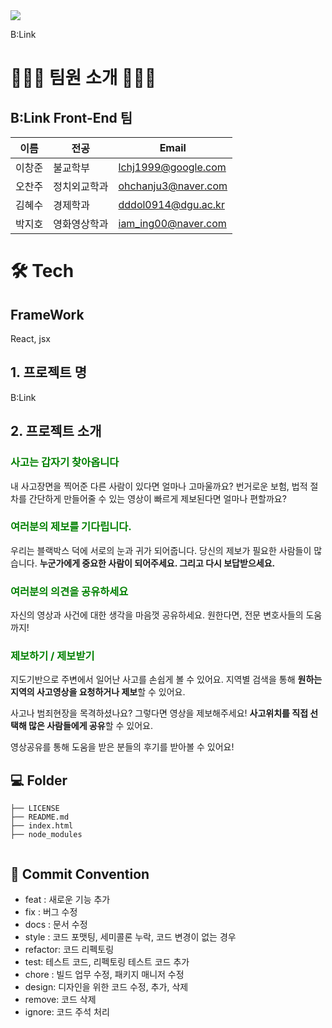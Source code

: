 <div><img src="https://capsule-render.vercel.app/api?type=waving&color=0:99cc99,100:009630&height=200&section=header&text=BLink&fontSize=90" /></div>

B:Link

# 👩🏻‍💻 팀원 소개 🧑🏻‍💻

## B:Link Front-End 팀

| 이름   | 전공         | Email               |
| ------ | ------------ | ------------------- |
| 이창준 | 불교학부     | lchj1999@google.com |
| 오찬주 | 정치외교학과 | ohchanju3@naver.com |
| 김혜수 | 경제학과     | dddol0914@dgu.ac.kr |
| 박지호 | 영화영상학과 | iam_ing00@naver.com |

# 🛠️ Tech

## FrameWork

React, jsx

## 1. 프로젝트 명

B:Link
<br/>

## 2. 프로젝트 소개

### <span style="color:green">사고는 갑자기 찾아옵니다</span>

내 사고장면을 찍어준 다른 사람이 있다면 얼마나 고마울까요? 번거로운 보험, 법적 절차를 간단하게 만들어줄 수 있는 영상이 빠르게 제보된다면 얼마나 편할까요?

### <span style="color:green">여러분의 제보를 기다립니다.</span>

우리는 블랙박스 덕에 서로의 눈과 귀가 되어줍니다. 당신의 제보가 필요한 사람들이 많습니다. **누군가에게 중요한 사람이 되어주세요. 그리고 다시 보답받으세요.**

### <span style="color:green">여러분의 의견을 공유하세요</span>

자신의 영상과 사건에 대한 생각을 마음껏 공유하세요. 원한다면, 전문 변호사들의 도움까지!

### <span style="color:green"> 제보하기 / 제보받기</span>

지도기반으로 주변에서 일어난 사고를 손쉽게 볼 수 있어요. 지역별 검색을 통해 **원하는 지역의 사고영상을 요청하거나 제보**할 수 있어요.

사고나 범죄현장을 목격하셨나요? 그렇다면 영상을 제보해주세요! **사고위치를 직접 선택해 많은 사람들에게 공유**할 수 있어요.

영상공유를 통해 도움을 받은 분들의 후기를 받아볼 수 있어요!

>

## 💻 Folder

```
├── LICENSE
├── README.md
├── index.html
├── node_modules


```

## 🎯 Commit Convention

- feat : 새로운 기능 추가
- fix : 버그 수정
- docs : 문서 수정
- style : 코드 포맷팅, 세미콜론 누락, 코드 변경이 없는 경우
- refactor: 코드 리펙토링
- test: 테스트 코드, 리펙토링 테스트 코드 추가
- chore : 빌드 업무 수정, 패키지 매니저 수정
- design: 디자인을 위한 코드 수정, 추가, 삭제
- remove: 코드 삭제
- ignore: 코드 주석 처리

